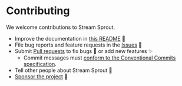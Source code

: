 # Contributing

We welcome contributions to Stream Sprout.

- Improve the documentation in [this README](https://github.com/wimpysworld/stream-sprout/edit/master/README.md) 📖
- File bug reports and feature requests in the [Issues](https://github.com/wimpysworld/stream-sprout/issues) 📁
- Submit [Pull requests](https://github.com/wimpysworld/stream-sprout/pulls) to fix bugs 🐞 or add new features ✨
  - Commit messages must [conform to the Conventional Commits specification](https://www.conventionalcommits.org/).
- Tell other people about Stream Sprout 📣
- [Sponsor the project](https://github.com/sponsors/flexiondotorg) 💖

